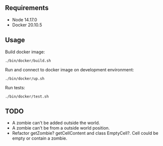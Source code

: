 ## Requirements

* Node 14.17.0
* Docker 20.10.5

## Usage

Build docker image:
```
./bin/docker/build.sh
```

Run and connect to docker image on development environment:
```
./bin/docker/up.sh
```

Run tests:
```
./bin/docker/test.sh
```

## TODO

 * A zombie can't be added outside the world.
 * A zombie can't be from a outside world position.
 * Refactor getZombie? getCellContent and class EmptyCell?. Cell could be empty or contain a zombie.
